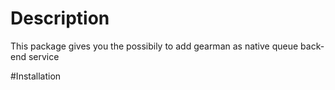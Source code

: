 # Description

This package gives you the possibily to add gearman as native queue back-end service

#Installation